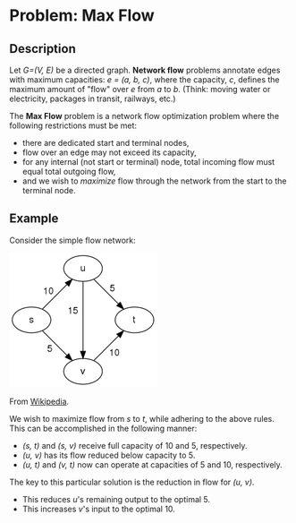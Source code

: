 # Problem: Max Flow

## Description

Let *G=(V, E)* be a directed graph. **Network  flow** problems annotate edges with maximum capacities: *e = (a, b, c)*, where the capacity, *c*, defines the maximum amount of "flow" over *e* from *a* to *b*. (Think: moving water or electricity, packages in transit, railways, etc.)

The **Max Flow** problem is a network flow optimization problem where the following restrictions must be met:
* there are dedicated start and terminal nodes,
* flow over an edge may not exceed its capacity,
* for any internal (not start or terminal) node, total incoming flow must equal total outgoing flow,
* and we wish to *maximize* flow through the network from the start to the terminal node.

## Example

Consider the simple flow network:

![Simple flow network](images/264px-Simpe_flow_network.svg.png)

From [Wikipedia](https://en.wikipedia.org/wiki/Maximum_flow_problem#Definition).

We wish to maximize flow from *s* to *t*, while adhering to the above rules. This can be accomplished in the following manner:
* *(s, t)* and *(s, v)* receive full capacity of 10 and 5, respectively.
* *(u, v)* has its flow reduced below capacity to 5.
* *(u, t)* and *(v, t)* now can operate at capacities of 5 and 10, respectively.

The key to this particular solution is the reduction in flow for *(u, v)*.
* This reduces *u*'s remaining output to the optimal 5.
* This increases *v*'s input to the optimal 10.
